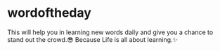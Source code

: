 # wordoftheday
This will help you in learning new words daily and give you a chance to stand out the crowd.😎
Because Life is all about learning.✨

